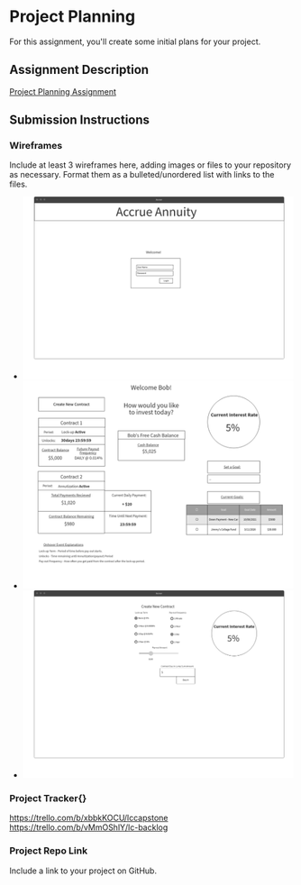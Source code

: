 # Project Planning
For this assignment, you'll create some initial plans for your project.

## Assignment Description
[Project Planning Assignment](https://education.launchcode.org/liftoff/modules/assignments/project-planning)

## Submission Instructions

### Wireframes

Include at least 3 wireframes here, adding images or files to your repository as necessary. Format them as a bulleted/unordered list with links to the files.

<ul>
    <li><img src=Page_1.png/></li>
    <li><img src=Page_2.png/></li>
    <li><img src=Page_3.png/></li>
</ul>

### Project Tracker{}

https://trello.com/b/xbbkKOCU/lccapstone
https://trello.com/b/vMmOShlY/lc-backlog

### Project Repo Link

Include a link to your project on GitHub.
